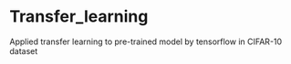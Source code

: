 # Transfer_learning
Applied transfer learning to pre-trained model by tensorflow in CIFAR-10 dataset
